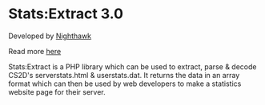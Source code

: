 # Stats:Extract 3.0 #
Developed by [Nighthawk](http://www.unrealsoftware.de/profile.php?userid=116310)

Read more [here](http://www.unrealsoftware.de/files_show.php?file=16081)


Stats:Extract is a PHP library which can be used to extract, parse & decode CS2D's serverstats.html & userstats.dat. It returns the data in an array format which can then be used by web developers to make a statistics website page for their server.
